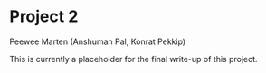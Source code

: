 Project 2
================
Peewee Marten (Anshuman Pal, Konrat Pekkip)

This is currently a placeholder for the final write-up of this project.
